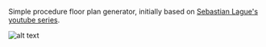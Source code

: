 ﻿Simple procedure floor plan generator, initially based on [Sebastian Lague's youtube series](https://www.youtube.com/watch?v=v7yyZZjF1z4&list=PLFt_AvWsXl0eZgMK_DT5_biRkWXftAOf9]).

![alt text][samplev1]

[samplev1]: https://github.com/chrislee187/CaveGenerator/raw/master/DocImages/sample.png "Output after the initial random generation and smoothing pass"